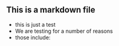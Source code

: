 ## This is a markdown file
* this is just a test
* We are testing for a number of reasons
* those include:

